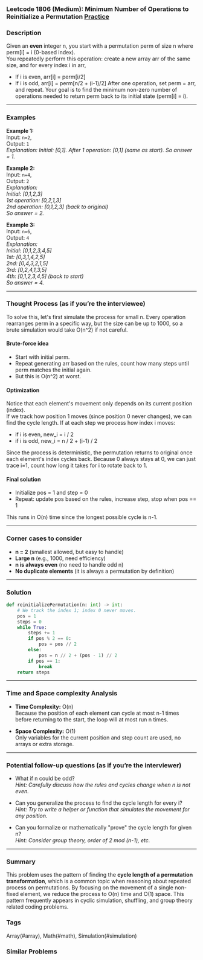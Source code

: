 ### Leetcode 1806 (Medium): Minimum Number of Operations to Reinitialize a Permutation [Practice](https://leetcode.com/problems/minimum-number-of-operations-to-reinitialize-a-permutation)

### Description  
Given an **even** integer n, you start with a permutation perm of size n where perm[i] = i (0-based index).  
You repeatedly perform this operation: create a new array arr of the same size, and for every index i in arr,
- If i is even, arr[i] = perm[i/2]
- If i is odd,  arr[i] = perm[n/2 + (i-1)/2]
After one operation, set perm = arr, and repeat.
Your goal is to find the minimum non-zero number of operations needed to return perm back to its initial state (perm[i] = i).

---

### Examples  

**Example 1:**  
Input: `n=2`,  
Output: `1`  
*Explanation: Initial: [0,1]. After 1 operation: [0,1] (same as start). So answer = 1.*

**Example 2:**  
Input: `n=4`,  
Output: `2`  
*Explanation:  
Initial: [0,1,2,3]  
1st operation: [0,2,1,3]  
2nd operation: [0,1,2,3] (back to original)  
So answer = 2.*

**Example 3:**  
Input: `n=6`,  
Output: `4`  
*Explanation:  
Initial: [0,1,2,3,4,5]  
1st:   [0,3,1,4,2,5]  
2nd:   [0,4,3,2,1,5]  
3rd:   [0,2,4,1,3,5]  
4th:   [0,1,2,3,4,5] (back to start)  
So answer = 4.*

---

### Thought Process (as if you’re the interviewee)  

To solve this, let's first simulate the process for small n. Every operation rearranges perm in a specific way, but the size can be up to 1000, so a brute simulation would take O(n^2) if not careful.

#### Brute-force idea  
- Start with initial perm.
- Repeat generating arr based on the rules, count how many steps until perm matches the initial again.
- But this is O(n^2) at worst.

#### Optimization  
Notice that each element's movement only depends on its current position (index).  
If we track how position 1 moves (since position 0 never changes), we can find the cycle length.
If at each step we process how index i moves:
- if i is even, new_i = i / 2
- if i is odd,  new_i = n / 2 + (i-1) / 2

Since the process is deterministic, the permutation returns to original once each element's index cycles back. Because 0 always stays at 0, we can just trace i=1, count how long it takes for i to rotate back to 1.

#### Final solution
- Initialize pos = 1 and step = 0
- Repeat: update pos based on the rules, increase step, stop when pos == 1

This runs in O(n) time since the longest possible cycle is n-1.

---

### Corner cases to consider  
- **n = 2** (smallest allowed, but easy to handle)
- **Large n** (e.g., 1000, need efficiency)
- **n is always even** (no need to handle odd n)
- **No duplicate elements** (it is always a permutation by definition)

---

### Solution

```python
def reinitializePermutation(n: int) -> int:
    # We track the index 1; index 0 never moves.
    pos = 1
    steps = 0
    while True:
        steps += 1
        if pos % 2 == 0:
            pos = pos // 2
        else:
            pos = n // 2 + (pos - 1) // 2
        if pos == 1:
            break
    return steps
```

---

### Time and Space complexity Analysis  

- **Time Complexity:** O(n)  
  Because the position of each element can cycle at most n-1 times before returning to the start, the loop will at most run n times.

- **Space Complexity:** O(1)  
  Only variables for the current position and step count are used, no arrays or extra storage.

---

### Potential follow-up questions (as if you’re the interviewer)  

- What if n could be odd?  
  *Hint: Carefully discuss how the rules and cycles change when n is not even.*

- Can you generalize the process to find the cycle length for every i?  
  *Hint: Try to write a helper or function that simulates the movement for any position.*

- Can you formalize or mathematically "prove" the cycle length for given n?  
  *Hint: Consider group theory, order of 2 mod (n-1), etc.*

---

### Summary
This problem uses the pattern of finding the **cycle length of a permutation transformation**, which is a common topic when reasoning about repeated process on permutations. By focusing on the movement of a single non-fixed element, we reduce the process to O(n) time and O(1) space. This pattern frequently appears in cyclic simulation, shuffling, and group theory related coding problems.

### Tags
Array(#array), Math(#math), Simulation(#simulation)

### Similar Problems
